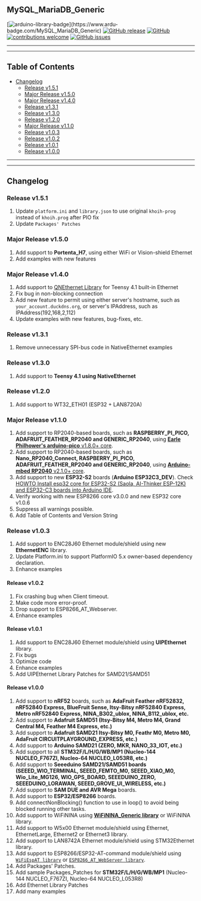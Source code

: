 ## MySQL_MariaDB_Generic

[![arduino-library-badge](https://www.ardu-badge.com/badge/MySQL_MariaDB_Generic.svg?)](https://www.ardu-badge.com/MySQL_MariaDB_Generic)
[![GitHub release](https://img.shields.io/github/release/khoih-prog/MySQL_MariaDB_Generic.svg)](https://github.com/khoih-prog/MySQL_MariaDB_Generic/releases)
[![GitHub](https://img.shields.io/github/license/mashape/apistatus.svg)](https://github.com/khoih-prog/MySQL_MariaDB_Generic/blob/master/LICENSE)
[![contributions welcome](https://img.shields.io/badge/contributions-welcome-brightgreen.svg?style=flat)](#Contributing)
[![GitHub issues](https://img.shields.io/github/issues/khoih-prog/MySQL_MariaDB_Generic.svg)](http://github.com/khoih-prog/MySQL_MariaDB_Generic/issues)

---
---

## Table of Contents

* [Changelog](#changelog)
  * [Release v1.5.1](#release-v151)
  * [Major Release v1.5.0](#major-release-v150)
  * [Major Release v1.4.0](#major-release-v140)
  * [Release v1.3.1](#release-v131)
  * [Release v1.3.0](#release-v130)
  * [Release v1.2.0](#release-v120)
  * [Major Release v1.1.0](#major-release-v110)
  * [Release v1.0.3](#release-v103)
  * [Release v1.0.2](#release-v102)
  * [Release v1.0.1](#release-v101)
  * [Release v1.0.0](#release-v100)

---
---

## Changelog

### Release v1.5.1

1. Update `platform.ini` and `library.json` to use original `khoih-prog` instead of `khoih.prog` after PIO fix
2. Update `Packages' Patches`

### Major Release v1.5.0

1. Add support to **Portenta_H7**, using either WiFi or Vision-shield Ethernet
2. Add examples with new features

### Major Release v1.4.0

1. Add support to [QNEthernet Library](https://github.com/ssilverman/QNEthernet) for Teensy 4.1 built-in Ethernet
2. Fix bug in non-blocking connection
3. Add new feature to permit using either server's hostname, such as `your_account.duckdns.org`, or server's IPAddress, such as IPAddress(192,168,2,112)
4. Update examples with new features, bug-fixes, etc.

### Release v1.3.1

1. Remove unnecessary SPI-bus code in NativeEthernet examples

### Release v1.3.0

1. Add support to **Teensy 4.1 using NativeEthernet**

### Release v1.2.0

1. Add support to WT32_ETH01 (ESP32 + LAN8720A)

### Major Release v1.1.0

1. Add support to RP2040-based boards, such as **RASPBERRY_PI_PICO, ADAFRUIT_FEATHER_RP2040 and GENERIC_RP2040**, using [**Earle Philhower's arduino-pico** v1.8.0+ core](https://github.com/earlephilhower/arduino-pico).
2. Add support to RP2040-based boards, such as **Nano_RP2040_Connect, RASPBERRY_PI_PICO, ADAFRUIT_FEATHER_RP2040 and GENERIC_RP2040**, using [**Arduino-mbed RP2040** v2.1.0+ core](https://github.com/arduino/ArduinoCore-mbed).
3. Add support to new **ESP32-S2** boards (**Arduino ESP32C3_DEV**). Check [HOWTO Install esp32 core for ESP32-S2 (Saola, AI-Thinker ESP-12K) and ESP32-C3 boards into Arduino IDE](#howto-install-esp32-core-for-esp32-s2-saola-ai-thinker-esp-12k-and-esp32-c3-boards-into-arduino-ide).
4. Verify working with new ESP8266 core v3.0.0 and new ESP32 core v1.0.6
5. Suppress all warnings possible.
6. Add Table of Contents and Version String

### Release v1.0.3

 1. Add support to ENC28J60 Ethernet module/shield using new **EthernetENC** library.
 2. Update Platform.ini to support PlatformIO 5.x owner-based dependency declaration.
 3. Enhance examples

#### Release v1.0.2

 1. Fix crashing bug when Client timeout. 
 2. Make code more error-proof.
 3. Drop support to ESP8266_AT_Webserver.
 4. Enhance examples

#### Release v1.0.1

 1. Add support to ENC28J60 Ethernet module/shield using **UIPEthernet** library.
 2. Fix bugs
 3. Optimize code
 4. Enhance examples
 5. Add UIPEthernet Library Patches for SAMD21/SAMD51

#### Release v1.0.0

 1. Add support to **nRF52** boards, such as **AdaFruit Feather nRF52832, nRF52840 Express, BlueFruit Sense, Itsy-Bitsy nRF52840 Express, Metro nRF52840 Express, NINA_B302_ublox, NINA_B112_ublox, etc.**
 2. Add support to **Adafruit SAMD51 (Itsy-Bitsy M4, Metro M4, Grand Central M4, Feather M4 Express, etc.)**
 3. Add support to **Adafruit SAMD21 Itsy-Bitsy M0, Feathr M0, Metro M0, AdaFruit CIRCUITPLAYGROUND_EXPRESS, etc.)**
 4. Add support to **Arduino SAMD21 (ZERO, MKR, NANO_33_IOT, etc.)**
 5. Add support to all **STM32F/L/H/G/WB/MP1 (Nucleo-144 NUCLEO_F767ZI, Nucleo-64 NUCLEO_L053R8, etc.)**
 6. Add support to **Seeeduino SAMD21/SAMD51 boards (SEEED_WIO_TERMINAL, SEEED_FEMTO_M0, SEEED_XIAO_M0, Wio_Lite_MG126, WIO_GPS_BOARD, SEEEDUINO_ZERO, SEEEDUINO_LORAWAN, SEEED_GROVE_UI_WIRELESS, etc.)**
 7. Add support to **SAM DUE and AVR Mega** boards.
 8. Add support to **ESP32/ESP8266** boards.
 9. Add connectNonBlocking() function to use in loop() to avoid being blocked running other tasks. 
10. Add support to WiFiNINA using [**WiFiNINA_Generic library**](https://github.com/khoih-prog/WiFiNINA_Generic) or WiFiNINA library.
11. Add support to W5x00 Ethernet module/shield using Ethernet, EthernetLarge, Ethernet2 or Ethernet3 library.
12. Add support to LAN8742A Ethernet module/shield using STM32Ethernet library.
13. Add support to ESP8266/ESP32-AT-command module/shield using [`WiFiEspAT library`](https://github.com/jandrassy/WiFiEspAT) or [`ESP8266_AT_WebServer library`](https://github.com/khoih-prog/ESP8266_AT_WebServer).
14. Add Packages' Patches.
15. Add sample Packages_Patches for **STM32F/L/H/G/WB/MP1** (Nucleo-144 NUCLEO_F767ZI, Nucleo-64 NUCLEO_L053R8)
16. Add Ethernet Library Patches
17. Add many examples


